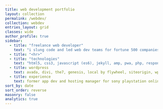 ```yaml
---
title: web development portfolio
layout: collection
permalink: /webdev/
collection: webdev
entries_layout: grid
classes: wide
author_profile: true
sidebar:
  - title: "freelance web developer"
    text: "i slung code and led web dev teams for fortune 500 companies in a previous life"
  - title: "<hr>"
  - title: "technologies"
    text: "html5, css3, javascript (es6), jekyll, amp, pwa, php, responsive web design"
  - title: wordpress
    text: avada, divi, the7, genesis, local by flywheel, siteorigin, wpbakery, wordpress.com
  - title: experience
    text: former app dev and hosting manager for sony playstation online. previous product manager for lafitness.com. original webdb team at oracle corp.
sort_by: date
sort_order: reverse
masonry: false
analytics: true
---
```

